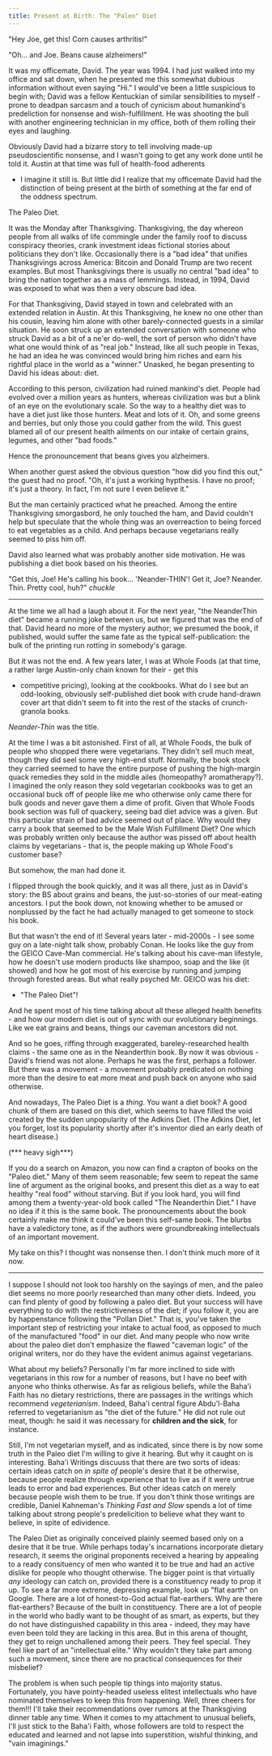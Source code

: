 ```yaml
---
title: Present at Birth: The "Paleo" Diet
---
```


"Hey Joe, get this! Corn causes arthritis!"

"Oh... and Joe. Beans cause alzheimers!"

It was my officemate, David. The year was 1994. I had just walked into
my office and sat down, when he presented me this somewhat dubious
information without even saying "Hi." I would've been a little
suspicious to begin with; David was a fellow Kentuckian of similar
sensibilities to myself - prone to deadpan sarcasm and a touch of
cynicism about humankind's predeliction for nonsense and
wish-fulfillment. He was shooting the bull with another engineering
technician in my office, both of them rolling their eyes and laughing.

Obviously David had a bizarre story to tell involving made-up
pseudoscientific nonsense, and I wasn't going to get any work done
until he told it. Austin at that time was full of health-food adherents
- I imagine it still is. But little did I realize that my officemate
David had the distinction of being present at the birth of something
at the far end of the oddness spectrum.

The Paleo Diet.

It was the Monday after Thanksgiving. Thanksgiving, the day whereon
people from all walks of life commingle under the family roof to
discuss conspiracy theories, crank investment ideas fictional stories
about politicians they don't like. Occasionally there is a "bad idea"
that unifies Thanksgivings across America: Bitcoin and Donald Trump
are two recent examples. But most Thanksgivings there is usually no
central "bad idea" to bring the nation together as a mass of
lemmings. Instead, in 1994, David was exposed to what was then a very
obscure bad idea.

For that Thanksgiving, David stayed in town and celebrated with an
extended relation in Austin. At this Thanksgiving, he knew no one
other than his cousin, leaving him alone with other barely-connected
guests in a similar situation. He soon struck up an extended
conversation with someone who struck David as a bit of a ne'er
do-well, the sort of person who didn't have what one would think of as
"real job." Instead, like all such people in Texas, he had an idea he
was convinced would bring him riches and earn his rightful place in
the world as a "winner." Unasked, he began presenting to David his
ideas about: diet.

According to this person, civilization had ruined mankind's
diet. People had evolved over a million years as hunters, whereas
civilization was but a blink of an eye on the evolutionary scale. So
the way to a healthy diet was to have a diet just like those
hunters. Meat and lots of it. Oh, and some greens and berries, but
only those you could gather from the wild.  This guest blamed all of
our present health ailments on our intake of certain grains, legumes,
and other "bad foods."

Hence the pronouncement that beans gives you alzheimers.

When another guest asked the obvious question "how did you find this
out," the guest had no proof. "Oh, it's just a working hypthesis. I
have no proof; it's just a theory. In fact, I'm not sure I even
believe it."

But the man certainly practiced what he preached. Among the entire
Thanksgiving smorgasbord, he only touched the ham, and David couldn't
help but speculate that the whole thing was an overreaction to being
forced to eat vegetables as a child. And perhaps because vegetarians
really seemed to piss him off.

David also learned what was probably another side motivation. He was
publishing a diet book based on his theories.

"Get this, Joe! He's calling his book... 'Neander-THIN'! Get it, Joe?
Neander. Thin. Pretty cool, huh?" *chuckle*

-----------------------------

At the time we all had a laugh about it. For the next year, "the
NeanderThin diet" became a running joke between us, but we figured
that was the end of that. David heard no more of the mystery author;
we presumed the book, if published, would suffer the same fate as the
typical self-publication: the bulk of the printing run rotting in somebody's
garage.

But it was not the end. A few years later, I was at Whole Foods (at
that time, a rather large Austin-only chain known for their - get this
- competitive pricing), looking at the cookbooks. What do I see but an
odd-looking, obviously self-published diet book with crude
hand-drawn cover art that didn't seem to fit into the rest of the
stacks of crunch-granola books.

_Neander-Thin_ was the title.

At the time I was a bit astonished. First of all, at Whole Foods, the
bulk of people who shopped there were vegetarians. They didn't sell
much meat, though they did seel some very high-end stuff. Normally,
the book stock they carried seemed to have the entire purpose of
pushing the high-margin quack remedies they sold in the middle ailes
(homeopathy? aromatherapy?). I imagined the only reason they sold
vegetarian cookbooks was to get an occasional buck off of people like
me who otherwise only came there for bulk goods and never gave them a
dime of profit. Given that Whole Foods book section was full of
quackery, seeing bad diet advice was a given. But this particular
strain of bad advice seemed out of place. Why would they carry a book
that seemed to be the Male Wish Fulfillment Diet? One which was probably
written only because the author was pissed off about health claims by
vegetarians - that is, the people making up Whole Food's customer base?

But somehow, the man had done it.

I flipped through the book quickly, and it was all there, just as in
David's story: the BS about grains and beans, the just-so-stories of
our meat-eating ancestors. I put the book down, not knowing whether to
be amused or nonplussed by the fact he had actually managed to get
someone to stock his book.

But that wasn't the end of it! Several years later - mid-2000s - I see some
guy on a late-night talk show, probably Conan. He looks like the guy
from the GEICO Cave-Man commercial. He's talking about his cave-man
lifestyle, how he doesn't use modern products like shampoo, soap and
the like (it showed) and how he got most of his exercise by running
and jumping through forested areas. But what really psyched Mr. GEICO
was his diet:

- "The Paleo Diet"!

And he spent most of his time talking about all these alleged health
benefits - and how our modern diet is out of sync with our
evolutionary beginnings.  Like we eat grains and beans, things our
caveman ancestors did not.

And so he goes, riffing through exaggerated, bareley-researched health
claims - the same one as in the Neanderthin book. By now it was
obvious - David's friend was not alone. Perhaps he was the first,
perhaps a follower. But there was a movement - a movement probably
predicated on nothing more than the desire to eat more meat and push
back on anyone who said otherwise.

And nowadays, The Paleo Diet is a _thing_. You want a diet book? A
good chunk of them are based on this diet, which seems to have filled
the void created by the sudden unpopularity of the Adkins Diet. (The
Adkins Diet, let you forget, lost its popularity shortly after it's
inventor died an early death of heart disease.)

(*** heavy sigh***)

If you do a search on Amazon, you now can find a crapton of books on
the "Paleo diet." Many of them seem reasonable; few seem to repeat the
same line of argument as the original books, and present this diet as a
way to eat healthy "real food" without starving. But if you look hard,
you will find among them a twenty-year-old book called "The
Neanderthin Diet." I have no idea if it this is the same book. The
pronouncements about the book certainly make me think it could've been
this self-same book. The blurbs have a valedictory tone, as if the
authors were groundbreaking intellectuals of an important movement.

My take on this? I thought was nonsense then. I don't think much more
of it now.

-------------------------------

I suppose I should not look too harshly on the sayings of men, and the
paleo diet seems no more poorly researched than many other
diets. Indeed, you can find plenty of good by following a paleo
diet. But your success will have everything to do with the
restrictiveness of the diet; if you follow it, you are by happenstance
following the "Pollan Diet." That is, you've taken the important step
of restricting your intake to actual food, as opposed to much of the
manufactured "food" in our diet. And many people who now write about the
paleo diet don't emphasize the flawed "caveman logic" of the original
writers, nor do they have the evident animus against vegetarians.

What about my beliefs? Personally I'm far more inclined to side with
vegetarians in this row for a number of reasons, but I have no beef
with anyone who thinks otherwise. As far as religious beliefs, while
the Baha'i Faith has no dietary restrictions, there are passages in
the writings which recommend _vegeterianism_. Indeed, Baha'i central
figure Abdu'l-Baha referred to vegetarianism as "the diet of the
future." He did not rule out meat, though: he said it was necessary
for **children and the sick**, for instance.

Still, I'm not vegetarian myself, and as indicated, since there is by
now some truth in the Paleo diet I'm willing to give it hearing. But
why it caught on is interesting. Baha'i Writings discuuss that there
are two sorts of ideas: certain ideas catch on _in spite of_ people's
desire that it be otherwise, because people realize through experience
that to live as if it were untrue leads to error and bad
experiences. But other ideas catch on merely because people wish them to
be true. If you don't think those writings are credible, Daniel
Kahneman's _Thinking Fast and Slow_ spends a lot of time talking about
strong people's predelicition to believe what they want to believe, in
spite of edividence.

The Paleo Diet as originally conceived plainly seemed based only on a
desire that it be true. While perhaps today's incarnations incorporate
dietary research, it seems the original proponents received a hearing
by appealing to a ready consituency of men who wanted it to be true
and had an active dislike for people who thought otherwise. The bigger
point is that virtually _any_ ideology can catch on, provided there is
a constituency ready to prop it up. To see a far more extreme,
depressing example, look up "flat earth" on Google. There are a lot of
honest-to-God actual flat-earthers. Why are there flat-earthers?
Because of the built in constituency. There are a lot of people in the
world who badly want to be thought of as smart, as experts, but they
do not have distinguished capability in this area - indeed, they may
have even been told they are lacking in this area. But in this arena
of thought, they get to reign unchallened among their peers. They feel
special. They feel like part of an "intellectual elite." Why wouldn't
they take part among such a movement, since there are no practical
consequences for their misbelief?

The problem is when such people tip things into majority
status. Fortunately, you have pointy-headed useless elitest
intellectuals who have nominated themselves to keep this from
happening. Well, three cheers for them!!! I'll take their
recommendations over rumors at the Thanksgiving dinner table any
time. When it comes to my attachment to unusual beliefs, I'll just
stick to the Baha'i Faith, whose followers are told to respect the
educated and learned and not lapse into superstition, wishful
thinking, and "vain imaginings."
